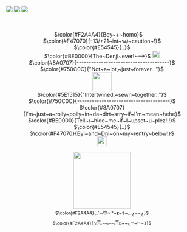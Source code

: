 <img src="https://xyz.crd.co/assets/images/gallery05/8baae1f0.gif?v=de6feabd"> ![](https://komarev.com/ghpvc/?username=Linnethinhere&color=450c08&style=for-the-badge&label=_⋆✴︎˚｡⋆_++++&=true) <img src="https://xyz.crd.co/assets/images/gallery05/cea8a2ab.gif?v=de6feabd" >
<p align="center"> <br />
  <img src="https://64.media.tumblr.com/e8ae7c9d327434214005f2759e10d8c5/08b6024acb610772-57/s400x600/ea288684465fe91c5727dc6d22d5b6168070951d.gifv" "width="100" height="15">  <br />
$\color{#F2A4A4}{Boy~+~homo}$ <img src="https://file.garden/ZorENG263zPWFUDG/fbfdc694d584518a1f2afefd31f101ae67e70468.gifv" "width="100" height="15" >  <br />
  $\color{#F47070}{-13/+21~int~w/~caution~!}$ <br />
  $\color{#E54545}{..}$ <br/>
 $\color{#BE0000}{The~Denji~ever!~—>}$ <a href="https://github.com/KittenChanCorruptionArc"><img src="https://64.media.tumblr.com/96e4dd7cffd61778b91ffa82eff3a507/d325acabf5fc16ad-41/s75x75_c1/278f2d1fe2ab60662afa960de9afd1da1860ddd4.gif" "width="100" height="20" > </a>  <br />
$\color{#8A0707}{--------------------------------------}$ <br />
  $\color{#750C0C}{"Not~a~lot,~just~forever..."}$ <br />
 <img src="https://64.media.tumblr.com/5b881d96d71b3de54b281432b6182b97/c937cea2bae71fd6-ae/s100x200/c5376c74a33cf438577c7d98d096e6188f798244.pnj" "width="100" height=50"><br /> 
  $\color{#5E1515}{"Intertwined,~sewn~together.."}$ <br />
$\color{#750C0C}{--------------------------------------}$ <br />
$\color{#8A0707}{I'm~just~a~rolly~polly~in~da~dirt~srry~if~I'm~mean~hehe}$ <br />
$\color{#BE0000}{Tell~/~hide~me~if~I~upset~u~plez!!!}$ <br />
$\color{#E54545}{..}$
 <br />
 $\color{#F47070}{Byi~and~Dni~on~my~rentry~below!}$ <br />
 <a href="https://rentry.co/wherestheexit"><img src="https://64.media.tumblr.com/2a8249f8052d7e1da51f19e2b3bbc7ff/66f8bee48421ca35-27/s250x400/ec0e9112900a8b2bb0f1cd7cd60944e4a1abffb5.gifv" "width="50" height="25" > </a> 
 <br />
 <img src="https://64.media.tumblr.com/e8ae7c9d327434214005f2759e10d8c5/08b6024acb610772-57/s400x600/ea288684465fe91c5727dc6d22d5b6168070951d.gifv" "width="100" height="15">  <br />
   <img src="https://file.garden/ZorENG263zPWFUDG/bb-removebg-preview.png" "width="100" height="150" > <br />
 <sub/> $\color{#F2A4A4}{₊˚⊹♡~`ᶻ~𝘇~𐰁~...႔~~႔}$</sub> <br />
<sub/>$\color{#F2A4A4}{໒꒰ྀི｡-~˕~-｡ྀི꒱১~~ᠸ◠~◠~𐅠}$ <br /> <br />
